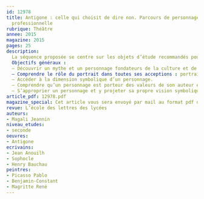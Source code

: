 ```yaml
---
id: 12978
title: Antigone : celle qui choisit de dire non. Parcours de personnage en seconde
  professionnelle
rubrique: Théâtre
annee: 2015
magazine: 2015
pages: 25
description: 
  La séquence proposée se centre sur les objets d’étude recommandés pour la seconde professionnelle. Néanmoins, il s’agit de construire la complexité du personnage d’Antigone, à la fois femme, sœur, et révoltée. Il s’agit également d’amener les élèves à comprendre comment ce personnage focalise les divers possibles de la révolte contre la tyrannie (qu’il s’agisse de l’offense faite à l’amour fraternel, aux dieux, à la justice, aux femmes...) et comment chaque auteur s’est approprié Antigone afin de conduire les jeunes lecteurs / scripteurs à engager les mêmes processus d’identification-appropriation…
  Objectifs généraux :
  – Découvrir un mythe et un personnage fondateurs de la culture et de la pensée occidentales.
  – Comprendre le rôle du portrait dans toutes ses acceptions : portrait physique, portrait moral, portrait symbolique, au service d’une vision de l’auteur.
  – Accéder à la dimension symbolique d’un personnage.
  – Comprendre qu’un personnage est porteur des valeurs de son auteur et de son époque.
  – S’approprier un personnage et y projeter sa propre vision symbolique.
article_pdf: 12978.pdf
magazine_special: Cet article vous sera envoyé par mail au format pdf dans la journée
revue: L’école des lettres des lycées
auteurs:
- Magali Jeannin
niveau_etudes:
- seconde
oeuvres:
- Antigone
ecrivains:
- Jean Anouilh
- Sophocle
- Henry Bauchau
peintres:
- Picasso Pablo
- Benjamin-Constant
- Magritte René
---
```

